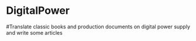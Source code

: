 # DigitalPower
#Translate classic books and production documents on digital power supply and write some articles
